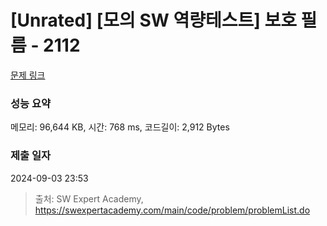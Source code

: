 # [Unrated] [모의 SW 역량테스트] 보호 필름 - 2112 

[문제 링크](https://swexpertacademy.com/main/code/problem/problemDetail.do?contestProbId=AV5V1SYKAaUDFAWu) 

### 성능 요약

메모리: 96,644 KB, 시간: 768 ms, 코드길이: 2,912 Bytes

### 제출 일자

2024-09-03 23:53



> 출처: SW Expert Academy, https://swexpertacademy.com/main/code/problem/problemList.do